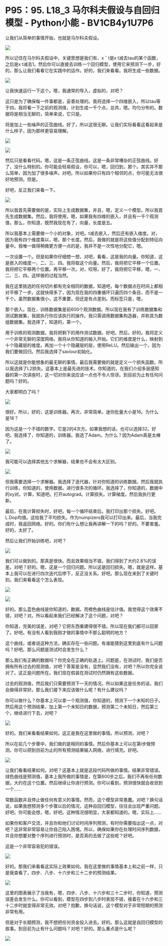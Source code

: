 # P95：95. L18_3 马尔科夫假设与自回归模型 - Python小能 - BV1CB4y1U7P6

让我们从简单的事情开始，也就是马尔科夫假设。

![](img/ef0f37297e93020bed648cd8eaa96205_1.png)

所以记住在马尔科夫假设中，关键思想是我们有，x ˆ t是x t减去tau的某个函数，之后是x t减去1。然后你可以直接去训练一个回归模型，使用它来预测下一步，好的，那么让我们看看它在实践中的运作。好的，我们来看看。我将生成一些数据。

![](img/ef0f37297e93020bed648cd8eaa96205_3.png)

让我快速运行一下这个。嗯，我通常的导入，虚拟的，对吧？

这只是为了确保每一件事都是，妥善处理的。我将选择一个四维嵌入，所以tau等于四，我将看一下之前的观测值，计划生成一千个点，总共，嗯。均匀分布的。数据将是相当无聊的，简单来说，它只是。

将是加上一些噪声的正弦曲线。好了，所以这很无聊。让我们实际看看这看起来是什么样子，因为那样更容易理解。

![](img/ef0f37297e93020bed648cd8eaa96205_5.png)

![](img/ef0f37297e93020bed648cd8eaa96205_6.png)

然后只是看看代码。嗯，这是一条正弦曲线。这是一条非常嘈杂的正弦曲线。好了，没什么特别的。你可能会轻易假设，你可以，嗯，回归到，那个。其实并不那么简单，因为加了很多噪声。对吧。所以如果你只有四个相邻的点，你可能无法很好地预测。但是。

好吧，反正我们来看一下。

![](img/ef0f37297e93020bed648cd8eaa96205_8.png)

所以我首先需要做的是，实际上生成数据集，并且，嗯，定义一个模型。所以我首先生成数据集。然后，我将使用，嗯，如果我有四维的嵌入，并且有一千个观测值，那么，你知道，既然我现在有了，向量，长度是五。

所以我基本上需要做一个小的对象，对吧。t减去嵌入，然后还有嵌入维度。对，因为我有四个维度乘以，嗯，那个长度。然后，我做的就是将这些值分配到特征向量中。我唯一做得稍微更方便一点的是，我并不是一次性地分配它，嗯。

一次设置一个。但是如果你仔细想一想，对吧，看看，这是我的向量。你知道，这是嵌入的维度一、二、三、四。我将取这个向量。然后，我将把它平移一个位置。我将把它平移两个位置。再平移一次。对，哎呀。好了，我将把它平移，嗯，一、二、三、四。这样做的过程当然。

我在这里挑选的任何切片都有完全相同的数据，知道吧，每个数据点在时间上都相对平移了一步。这就快得多了，因为现在我的四重循环只遍历四个条目，而不是一千个。虽然数据集很小，这不重要，但还是有点差别。而标签只是，嗯，

那个嵌入。现在，训练数据集是前600个观测数据。所以现在我有了训练数据集和测试数据集，我就执行你应该执行的操作。我只需调用数据集构造器，并称其为数组数据集。我选择了，知道的，第一个。

用于训练的观测数据。我将把剩下的用作测试数据。好吧。然后，好的。我将定义一个非常无聊的深度网络。我将从你知道的输入开始。它们的维度是什么，映射到十个隐藏层的维度。再加一个十个隐藏层的层，使用ReLU。然后输出一个，因为我们要做回归。然后我选择了saviour初始化。

所以这就是你能想象的最无聊的事情。最后我需要做的就是定义一个损失函数。所以我选择了L2损失。这基本上是最先进的技术。你知道的，在我们介绍多层感知器的第一次讲座时，这一切对你来说应该一点也不令人惊讶。到目前为止有任何问题吗？好的。

大家都明白了吗？

![](img/ef0f37297e93020bed648cd8eaa96205_10.png)

很好。所以，好的，这是训练器。再次，非常简单。迷你批量大小是16。为什么是16？

因为这是一个不错的数字。它是2的4次方。如果我想的话，也可以选择32。好吧。我选择了，你知道的，训练器。我选了Adam。为什么？因为Adam真是太棒了。

![](img/ef0f37297e93020bed648cd8eaa96205_12.png)

我可能可以选择其他五个求解器，结果也不会有太大区别。

![](img/ef0f37297e93020bed648cd8eaa96205_14.png)

但我需要选择一个求解器。我选择了迭代器，针对你知道的训练数据。然后我就执行训练，你知道的，使用数据。进行很多次的循环。我选择了，你知道的，数据中的xy对。计算，知道吧。打开autograd。计算损失。计算梯度。然后我执行更新。

最后，在我计算损失时，好吧，每一个循环结束后。我打印出那个损失。好吧。L.Dop均值。这给我了平均损失。作为numpizers我可以打印出来。最后，当我完成时，我返回网络。好的。你们有什么想让我再讲解一下的吗？好的。不要害羞。好的，太好了。

然后让我们开始训练吧，对吧？

![](img/ef0f37297e93020bed648cd8eaa96205_16.png)

我们可以做到的。那真是很快。而且效果相当不错，我们得到了大约2.8%的误差。对吧？好的。嗯，这是一个回归问题。所以这是回归损失。嗯，就是这样。基本上我可以在进行四次迭代后停下，反正没关系。好吧。那么现在来到了关键时刻。我们来看看这个怎么表现。

![](img/ef0f37297e93020bed648cd8eaa96205_18.png)

![](img/ef0f37297e93020bed648cd8eaa96205_19.png)

好的。那么蓝色曲线是你知道的，数据。而橙色曲线是估计值。我觉得这个效果不错，对吧？对。所以看起来我们已经解决了这个问题，对吧？

你知道，完美的误差，对吧？它把东西重建得很不错。所以现在我们都可以回家了。好吧。有没有人看到我刚才做的事情中不那么聪明的地方？

这个曲线，或者说这种方法，确实存在一些问题。有谁能猜到这里到底有什么问题吗？好吧。那么问题是测试时会发生什么？

那么我们有正确的数据吗？你完全在正确的轨道上。问题是，在测试时，我们是否拥有所有过去的观测值，对吧？答案是没有，显然我们没有，对吧？所以你完全说对了。这正是问题所在。我们现在假装在测试时仍然拥有这些数据。

过去的观测值，然后我们只需要预测下一天的情况。所以如果这是任务的话，我们会做得非常好。那么我们接下来应该做什么呢？有什么建议吗？

你可以做什么？你基本上可以拿一个观测值，你知道的，预测下一个未知的日子。然后用这个预测结果，加上第一个未知日的数据，预测第二个未知日，然后第三个，继续进行下去，对吧？

![](img/ef0f37297e93020bed648cd8eaa96205_21.png)

好的。我们来看看结果如何。这正是我在这里做的事情。所以预测，对吧？

所以在前几个步骤中，我们做的是相同的事情。然后你基本上可以在第i步做预测。你可以把到目前为止的所有预测结果输入网络，进行填充。好吧。

![](img/ef0f37297e93020bed648cd8eaa96205_23.png)

让我们看看结果如何。对吧？这基本上就是这段代码所做的事情。结果非常错误。绿色曲线是预测值，基本上我所做的事情是，在第600步之后，我们不再有任何数据，大约在这个位置。然后继续让你进行预测。你可以看到，预测很快就会收敛到一个……

常数函数并且停止做任何有意义的事情。然而，这个模型非常愚蠢。对吧？换句话说，如果我想预测多个步骤以后的情况，这种自回归模型，往往会出现严重问题。好吧。你可能会想，嗯，好吧。这种情况很明显，大家都知道的。嗯，实际上……

如果你和客户交流，并且你和他们讨论时间序列预测，有时你需要指出这一点，对吧？这非常非常容易让你自己陷入困境。所以，确保如果你在处理时间序列数据，并且你想要对整个序列进行预测时，是否真的去做了这些呢？好吧。

这是一个非常容易犯的错误。

![](img/ef0f37297e93020bed648cd8eaa96205_25.png)

好的。那我们来看看这实际上效果如何。我在这里做的事情基本上和之前一样，只是我查看了，四步、八步、十六步和三十二步的预测结果。

![](img/ef0f37297e93020bed648cd8eaa96205_27.png)

这里的图表展示了当我有，嗯，四步、八步、十六步和三十二步时，你知道，预测误差会发生什么。你可以看到，模型在四步到八步时表现不错，接着在十六步和三十二步时就变得非常无效。对吧？抱歉，换句话说，这个模型对于非常短期的预测非常有用。

但是对于长期预测，我不想把任何资金投入进去。好的。那么这就是自回归模型的故事。到目前为止有什么问题吗？对吧？好的。那么重点是什么呢？

![](img/ef0f37297e93020bed648cd8eaa96205_29.png)
